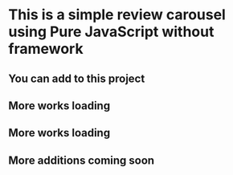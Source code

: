 # This is a simple review carousel using Pure JavaScript without framework

## You can add to this project

## More works loading
## More works loading
## More additions coming soon 
